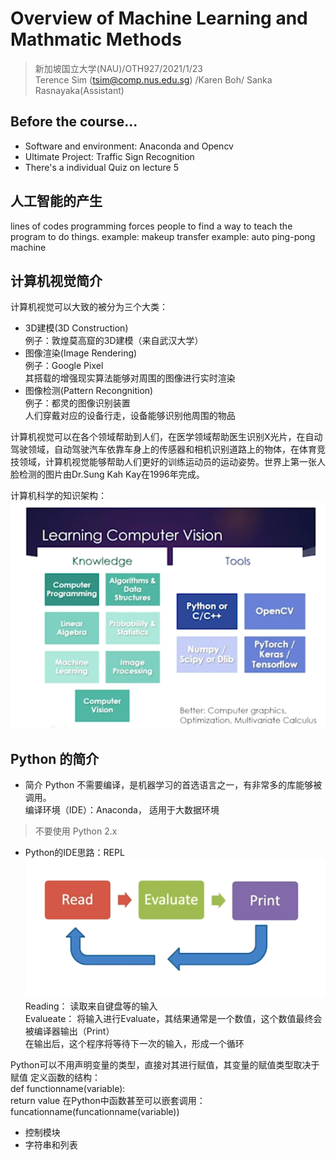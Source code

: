 # Overview of Machine Learning and Mathmatic Methods
> 新加坡国立大学(NAU)/OTH927/2021/1/23  
> Terence Sim (tsim@comp.nus.edu.sg) /Karen Boh/ Sanka Rasnayaka(Assistant)
## Before the course...
- Software and environment: Anaconda and Opencv  
- Ultimate Project: Traffic Sign Recognition   
- There's a individual Quiz on lecture 5  

## 人工智能的产生 
lines of codes programming forces people to find a way to teach the program to do things.
example: makeup transfer 
example: auto ping-pong machine

## 计算机视觉简介  
计算机视觉可以大致的被分为三个大类：  
- 3D建模(3D Construction)  
  例子：敦煌莫高窟的3D建模（来自武汉大学）  
- 图像渲染(Image Rendering)  
  例子：Google Pixel    
       其搭载的增强现实算法能够对周围的图像进行实时渲染  
- 图像检测(Pattern Recongnition)    
   例子：都灵的图像识别装置   
         人们穿戴对应的设备行走，设备能够识别他周围的物品   

计算机视觉可以在各个领域帮助到人们，在医学领域帮助医生识别X光片，在自动驾驶领域，自动驾驶汽车依靠车身上的传感器和相机识别道路上的物体，在体育竞技领域，计算机视觉能够帮助人们更好的训练运动员的运动姿势。世界上第一张人脸检测的图片由Dr.Sung Kah Kay在1996年完成。    

计算机科学的知识架构：  
![](https://raw.githubusercontent.com/l61012345/Pic/master/img/20210123230629.png)  

## Python 的简介  
- 简介
Python 不需要编译，是机器学习的首选语言之一，有非常多的库能够被调用。  
编译环境（IDE）：Anaconda， 适用于大数据环境  
> 不要使用 Python 2.x  
- Python的IDE思路：REPL  
![](https://raw.githubusercontent.com/l61012345/Pic/master/img/20210123231447.png)
Reading： 读取来自键盘等的输入  
Evalueate： 将输入进行Evaluate，其结果通常是一个数值，这个数值最终会被编译器输出（Print）  
在输出后，这个程序将等待下一次的输入，形成一个循环  

Python可以不用声明变量的类型，直接对其进行赋值，其变量的赋值类型取决于赋值
定义函数的结构：  
    def functionname(variable):  
        return value
在Python中函数甚至可以嵌套调用：  
    funcationname(funcationname(variable))
- 控制模块
- 字符串和列表


